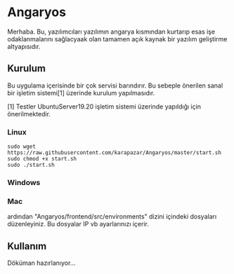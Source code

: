 # Angaryos

Merhaba. Bu, yazılımcıları yazılımın angarya kısmından kurtarıp esas işe odaklanmalarını sağlacyaak olan tamamen açık kaynak bir yazılım geliştirme altyapısıdır. 

## Kurulum

Bu uygulama içerisinde bir çok servisi barındırır. Bu sebeple önerilen sanal bir işletim sistemi[1] üzerinde kurulum yapılmasıdır. 

[1] Testler UbuntuServer19.20 işletim sistemi üzerinde yapıldığı için önerilmektedir.

### Linux
```
sudo wget https://raw.githubusercontent.com/karapazar/Angaryos/master/start.sh
sudo chmod +x start.sh
sudo ./start.sh
```

### Windows


### Mac

ardından  "Angaryos/frontend/src/environments" dizini içindeki dosyaları düzenleyiniz. Bu dosyalar IP vb ayarlarınızı içerir.

## Kullanım 

Döküman hazırlanıyor...